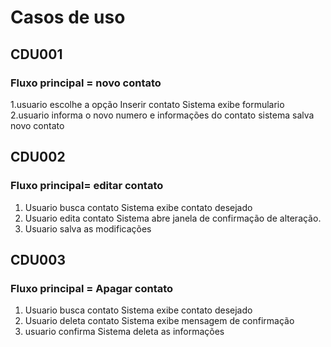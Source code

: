 # Casos de uso


## CDU001

### Fluxo principal = novo contato

1.usuario escolhe a opção Inserir contato
Sistema exibe formulario
2.usuario informa o novo numero e informações do contato
sistema salva novo contato


## CDU002

### Fluxo principal= editar contato
1. Usuario busca contato
Sistema exibe contato desejado
2. Usuario edita contato 
Sistema abre janela de confirmação de alteração.
3. Usuario salva as modificações


## CDU003

### Fluxo principal = Apagar contato
1. Usuario busca contato
Sistema exibe contato desejado
2. Usuario deleta contato
Sistema exibe mensagem de confirmação 
3. usuario confirma 
Sistema deleta as informações


